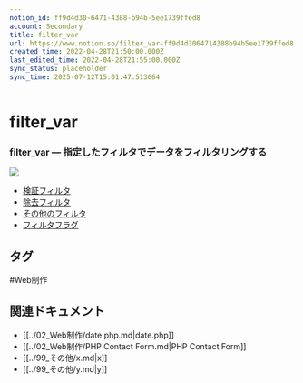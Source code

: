 ```yaml
---
notion_id: ff9d4d30-6471-4388-b94b-5ee1739ffed8
account: Secondary
title: filter_var
url: https://www.notion.so/filter_var-ff9d4d3064714388b94b5ee1739ffed8
created_time: 2022-04-28T21:50:00.000Z
last_edited_time: 2022-04-28T21:55:00.000Z
sync_status: placeholder
sync_time: 2025-07-12T15:01:47.513664
---
```

# filter_var

### filter_var — 指定したフィルタでデータをフィルタリングする
![](https://prod-files-secure.s3.us-west-2.amazonaws.com/d58fe38c-a9d4-4466-aed9-85604b7b2c6d/c591ff5c-786d-4653-b0a9-52e1464436c0/Untitled.png?X-Amz-Algorithm=AWS4-HMAC-SHA256&X-Amz-Content-Sha256=UNSIGNED-PAYLOAD&X-Amz-Credential=ASIAZI2LB466SRMKN732%2F20250719%2Fus-west-2%2Fs3%2Faws4_request&X-Amz-Date=20250719T061302Z&X-Amz-Expires=3600&X-Amz-Security-Token=IQoJb3JpZ2luX2VjEIX%2F%2F%2F%2F%2F%2F%2F%2F%2F%2FwEaCXVzLXdlc3QtMiJHMEUCIQCg6QFjp5vdYdoxCkVBw2bBwLET%2FEb7gNPGBJYZ7hJvCwIgcyzEu0rrBiJIko1WtEb%2BMbPjGfimwREzvOdw9Kgef0oqiAQInv%2F%2F%2F%2F%2F%2F%2F%2F%2F%2FARAAGgw2Mzc0MjMxODM4MDUiDKxY1D9sUDiGdKWCqSrcA%2FD4OAb3CrnO4bYwdemx6ffMr7TXMRcmmAStNLkkdrPNvQDzuY7ft8J79SnzrgHmZVFzeklJUTULJYAD32FFuH4%2BJbCsH%2BWsRart0ImYmEWcybfoEDhhGtnU%2Bv8q%2BEh5jZ9KqPCgOxH3vGe%2Bg4rMLS8DQ%2FRszoaijxMLTqLKHWUuPb5xtEPu5%2BIPnvxfh03xGPbz4jPX3OIJw9Ii2qXAij9pVlwGTr%2F73zU2BT%2F4rsI%2B9pvUFHFKC6OXy4mUHPT%2BRfnH4qrWmg9eeQyKf2numkwyMcSfaGA0nsznENLxzLmfKi804tCgJV%2BF0rFDRR23R9fKi6ha8gVsaCJsF97fO5zvKrxZBAjP2hMTvcRS95ZXLTJ%2FHqhoMBYWM8Ag01pekFSegDMOyE3orU4wJTIqO2noI%2BYnALK31NJ5vA9hMxxal0f73rLxrnvZWTyws%2FjUiUwTL%2BIydHH4MZK0UitkDg5H%2FyJm%2FSMutDFpQ86O2Bi1j4u6TTRHQO2rK3XY5kl1LnWUkixxltapNjLqibj1Hx8YuJRWficfZBGcoXitzaxjmf1wQk2isOVLwwtnlIBC67Iu7sVOFoePvRDOKtIYsc4XsEJyTrulaeNz6Rmh7fWYKVYQuJwN9gy0z4EQMMLF7MMGOqUBhHb2CKRshj5YhkJtCNfhDR30EOALWSA2DOKiez3f7M2kk56YFOWufU9t3347WtfSCQJ8E6pw4%2B9%2FhZ0EYqBQF1WaFgmbjQx%2BqZQIVCPvFsW8s1MFLHKFagTiUbIYYYDcz%2FPGeJ87FTUw93%2BDWHTLlKQuWvEFGekXbHzlovgyTjoHnEcWAsIV3x7z4v88%2FRHCogcbf%2BvLunc5i4N5zz8lgTLcOqUA&X-Amz-Signature=b9ec2cf99cd04f666bd3da0a0edc59ae95ec77280a9403083bbe8a4b3e9e871a&X-Amz-SignedHeaders=host&x-amz-checksum-mode=ENABLED&x-id=GetObject)
- [検証フィルタ](https://www.php.net/manual/ja/filter.filters.validate.php)
- [除去フィルタ](https://www.php.net/manual/ja/filter.filters.sanitize.php)
- [その他のフィルタ](https://www.php.net/manual/ja/filter.filters.misc.php)
- [フィルタフラグ](https://www.php.net/manual/ja/filter.filters.flags.php)

## タグ

#Web制作 

## 関連ドキュメント

- [[../02_Web制作/date.php.md|date.php]]
- [[../02_Web制作/PHP Contact Form.md|PHP Contact Form]]
- [[../99_その他/x.md|x]]
- [[../99_その他/y.md|y]]
